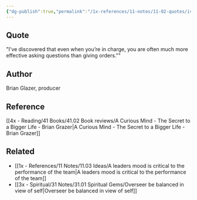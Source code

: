 ```yaml
---
{"dg-publish":true,"permalink":"/1x-references/11-notes/11-02-quotes/ive-discovered-that-even-when-you-re-in-charge-you-are-often-much-more-effective-asking-questions-than-giving-orders-brian-glazer/","title":"Ive discovered that even when you’re in charge, you are often much more effective asking questions than giving orders - Brian Glazer"}
---
```



## Quote
"I’ve discovered that even when you’re in charge, you are often much more effective asking questions than giving orders.""

## Author
Brian Glazer, producer

## Reference
[[4x - Reading/41 Books/41.02 Book reviews/A Curious Mind - The Secret to a Bigger Life - Brian Grazer\|A Curious Mind - The Secret to a Bigger Life - Brian Grazer]]

## Related
- [[1x - References/11 Notes/11.03 Ideas/A leaders mood is critical to the performance of the team\|A leaders mood is critical to the performance of the team]]
- [[3x - Spiritual/31 Notes/31.01 Spiritual Gems/Overseer be balanced in view of self\|Overseer be balanced in view of self]]
